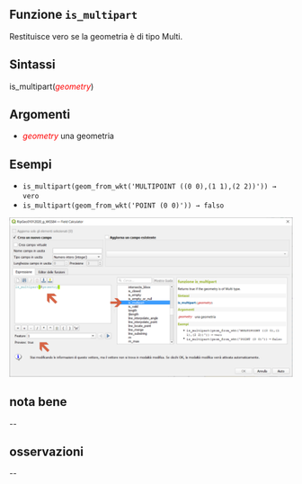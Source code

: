 ## Funzione `is_multipart`

Restituisce vero se la geometria è di tipo Multi.

## Sintassi

is_multipart(<span style="color:red;">_geometry_</span>)

## Argomenti

* <span style="color:red;">_geometry_</span> una geometria

## Esempi

* `is_multipart(geom_from_wkt('MULTIPOINT ((0 0),(1 1),(2 2))')) → vero`
* `is_multipart(geom_from_wkt('POINT (0 0)')) → falso`

![](/img/geometria/is_multipart/is_multipart1.png)

## nota bene

--

## osservazioni

--